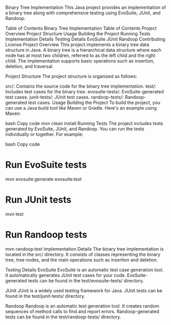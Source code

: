 Binary Tree Implementation
This Java project provides an implementation of a binary tree along with comprehensive testing using EvoSuite, JUnit, and Randoop.

Table of Contents
Binary Tree Implementation
Table of Contents
Project Overview
Project Structure
Usage
Building the Project
Running Tests
Implementation Details
Testing Details
EvoSuite
JUnit
Randoop
Contributing
License
Project Overview
This project implements a binary tree data structure in Java. A binary tree is a hierarchical data structure where each node has at most two children, referred to as the left child and the right child. The implementation supports basic operations such as insertion, deletion, and traversal.

Project Structure
The project structure is organized as follows:

src/: Contains the source code for the binary tree implementation.
test/: Includes test cases for the binary tree.
evosuite-tests/: EvoSuite-generated test cases.
junit-tests/: JUnit test cases.
randoop-tests/: Randoop-generated test cases.
Usage
Building the Project
To build the project, you can use a Java build tool like Maven or Gradle. Here's an example using Maven:

bash
Copy code
mvn clean install
Running Tests
The project includes tests generated by EvoSuite, JUnit, and Randoop. You can run the tests individually or together. For example:

bash
Copy code
# Run EvoSuite tests
mvn evosuite:generate evosuite:test

# Run JUnit tests
mvn test

# Run Randoop tests
mvn randoop:test
Implementation Details
The binary tree implementation is located in the src/ directory. It consists of classes representing the binary tree, tree nodes, and the main operations such as insertion and deletion.

Testing Details
EvoSuite
EvoSuite is an automatic test case generation tool. It automatically generates JUnit test cases for your code. EvoSuite-generated tests can be found in the test/evosuite-tests/ directory.

JUnit
JUnit is a widely used testing framework for Java. JUnit tests can be found in the test/junit-tests/ directory.

Randoop
Randoop is an automatic test generation tool. It creates random sequences of method calls to find and report errors. Randoop-generated tests can be found in the test/randoop-tests/ directory.



